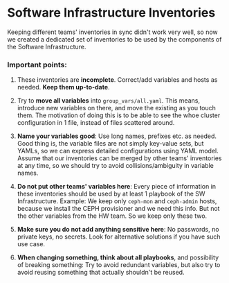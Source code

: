 # Software Infrastructure Inventories

Keeping different teams' inventories in sync didn't work very well,
so now  we created a dedicated set of inventories to be used
by the components of the Software Infrastructure.

### Important points:
1. These inventories are **incomplete**.
Correct/add variables and hosts as needed. **Keep them up-to-date**.

2. Try to **move all variables** into `group_vars/all.yaml`.
This means, introduce new variables on there, and move the existing as you touch them.
The motivation of doing this is to be able to see the whoe cluster configuration in 1 file,
instead of files scattered around.

3. **Name your variables good**: Use long names, prefixes etc. as needed.
Good thing is, the variable files are not simply key-value sets, but YAMLs,
so we can express detailed configurations using YAML model.
Assume that our inventories can be merged by other teams' inventories at any time,
so we should try to avoid collisions/ambiguity in variable names.

4. **Do not put other teams' variables here**:
Every piece of information in these inventories should be used by at least 1 playbook of the
SW Infrastructure.
Example: We keep only `ceph-mon` and `ceph-admin` hosts, because we install the CEPH provisioner
and we need this info. But not the other variables from the HW team. So we keep only these two.

5. **Make sure you do not add anything sensitive here**:
No passwords, no private keys, no secrets.
Look for alternative solutions if you have such use case.

6. **When changing something, think about all playbooks**, and possibility of breaking something:
Try to avoid redundant variables, but also try to avoid reusing something
that actually shouldn't be reused.
